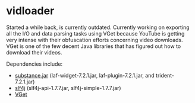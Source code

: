 <h1>vidloader</h1>

<p>Started a while back, is currently outdated. Currently working on exporting all the I/O and data parsing tasks using VGet
because YouTube is getting very intense with their obfuscation efforts concerning video downloads. VGet is one of the few
decent Java libraries that has figured out how to download their videos.</p>

<p>Dependencies include:</p>
<ul>
    <li><a href="https://www.versioneye.com/java/com.github.insubstantial:substance/7.2.1">substance.jar</a>
        (laf-widget-7.2.1.jar, laf-plugin-7.2.1.jar, and trident-7.2.1.jar)</li>
    <li><a href="http://www.slf4j.org">slf4j</a> (slf4j-api-1.7.7.jar, slf4j-simple-1.7.7.jar)</li>
    <li><a href="https://github.com/axet/vget">VGet</a></li>
</ul>